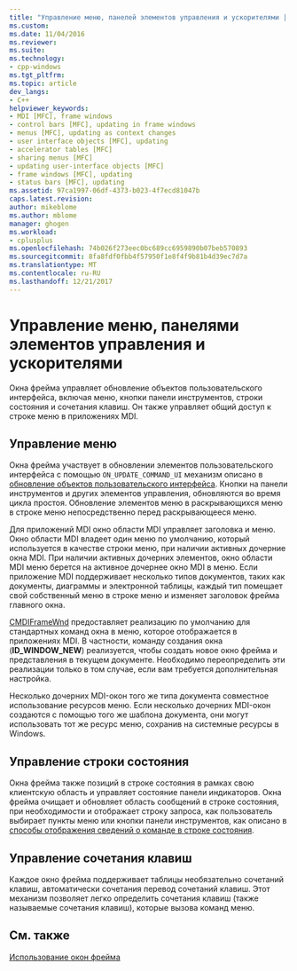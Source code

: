 ```yaml
---
title: "Управление меню, панелей элементов управления и ускорителями | Документы Microsoft"
ms.custom: 
ms.date: 11/04/2016
ms.reviewer: 
ms.suite: 
ms.technology:
- cpp-windows
ms.tgt_pltfrm: 
ms.topic: article
dev_langs:
- C++
helpviewer_keywords:
- MDI [MFC], frame windows
- control bars [MFC], updating in frame windows
- menus [MFC], updating as context changes
- user interface objects [MFC], updating
- accelerator tables [MFC]
- sharing menus [MFC]
- updating user-interface objects [MFC]
- frame windows [MFC], updating
- status bars [MFC], updating
ms.assetid: 97ca1997-06df-4373-b023-4f7ecd81047b
caps.latest.revision: 
author: mikeblome
ms.author: mblome
manager: ghogen
ms.workload:
- cplusplus
ms.openlocfilehash: 74b026f273eec0bc689cc6959890b07beb570893
ms.sourcegitcommit: 8fa8fdf0fbb4f57950f1e8f4f9b81b4d39ec7d7a
ms.translationtype: MT
ms.contentlocale: ru-RU
ms.lasthandoff: 12/21/2017
---
```

# <a name="managing-menus-control-bars-and-accelerators"></a>Управление меню, панелями элементов управления и ускорителями
Окна фрейма управляет обновление объектов пользовательского интерфейса, включая меню, кнопки панели инструментов, строки состояния и сочетания клавиш. Он также управляет общий доступ к строке меню в приложениях MDI.  
  
## <a name="managing-menus"></a>Управление меню  
 Окна фрейма участвует в обновлении элементов пользовательского интерфейса с помощью `ON_UPDATE_COMMAND_UI` механизм описано в [обновление объектов пользовательского интерфейса](../mfc/how-to-update-user-interface-objects.md). Кнопки на панели инструментов и других элементов управления, обновляются во время цикла простоя. Обновление элементов меню в раскрывающихся меню в строке меню непосредственно перед раскрывающееся меню.  
  
 Для приложений MDI окно области MDI управляет заголовка и меню. Окно области MDI владеет один меню по умолчанию, который используется в качестве строки меню, при наличии активных дочерние окна MDI. При наличии активных дочерних элементов, окно области MDI меню берется на активное дочернее окно MDI в меню. Если приложение MDI поддерживает несколько типов документов, таких как документы, диаграммы и электронной таблицы, каждый тип помещает свой собственный меню в строке меню и изменяет заголовок фрейма главного окна.  
  
 [CMDIFrameWnd](../mfc/reference/cmdiframewnd-class.md) предоставляет реализацию по умолчанию для стандартных команд окна в меню, которое отображается в приложениях MDI. В частности, команду создания окна (**ID_WINDOW_NEW**) реализуется, чтобы создать новое окно фрейма и представления в текущем документе. Необходимо переопределить эти реализации только в том случае, если вам требуется дополнительная настройка.  
  
 Несколько дочерних MDI-окон того же типа документа совместное использование ресурсов меню. Если несколько дочерних MDI-окон создаются с помощью того же шаблона документа, они могут использовать тот же ресурс меню, сохранив на системные ресурсы в Windows.  
  
## <a name="managing-the-status-bar"></a>Управление строки состояния  
 Окна фрейма также позиций в строке состояния в рамках свою клиентскую область и управляет состояние панели индикаторов. Окна фрейма очищает и обновляет область сообщений в строке состояния, при необходимости и отображает строку запроса, как пользователь выбирает пункты меню или кнопки панели инструментов, как описано в [способы отображения сведений о команде в строке состояния](../mfc/how-to-display-command-information-in-the-status-bar.md).  
  
## <a name="managing-accelerators"></a>Управление сочетания клавиш  
 Каждое окно фрейма поддерживает таблицы необязательно сочетаний клавиш, автоматически сочетания перевод сочетаний клавиш. Этот механизм позволяет легко определить сочетания клавиш (также называемые сочетания клавиш), которые вызова команд меню.  
  
## <a name="see-also"></a>См. также  
 [Использование окон фрейма](../mfc/using-frame-windows.md)

